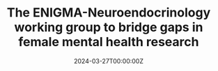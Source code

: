 ---
title: "The ENIGMA-Neuroendocrinology working group to bridge gaps in female mental health research"
authors:
- Carina Heller
- Claudia Barth
- Tim J Silk
- Nandita Vijayakumar
- Susana Carmona
- Magdalena Martínez-García
- Zora Kikinis
- Sophia I Thomopoulos
- Neda Jahanshad 
- Lauren Salminen
- Katherine Lawrence
- Paul M Thompson 
- Nicole Petersen

date: "2024-03-27T00:00:00Z"
doi: ""
publishDate: "2024-03-27T00:00:00Z"
publication_types: ["2"]
publication: "In *Nature Mental Health*"
tags:
- Maternidad
featured: true
links:
- name: Enlace al artículo
  url: https://www.nature.com/articles/s44220-024-00224-2
---